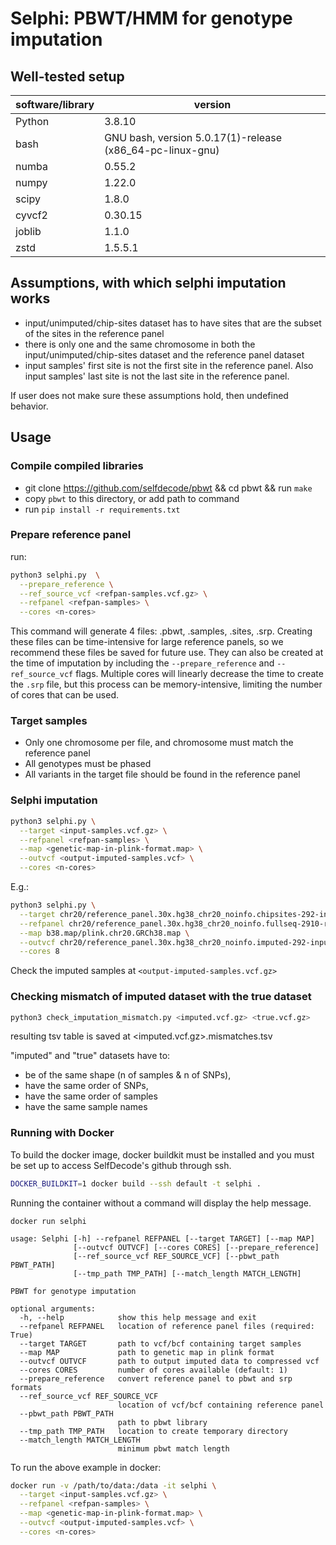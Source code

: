 # Selphi: PBWT/HMM for genotype imputation

## Well-tested setup

software/library | version
--- | --- 
Python | 3.8.10
bash | GNU bash, version 5.0.17(1)-release (x86_64-pc-linux-gnu)
numba | 0.55.2
numpy | 1.22.0
scipy | 1.8.0
cyvcf2 | 0.30.15
joblib | 1.1.0
zstd | 1.5.5.1

## Assumptions, with which selphi imputation works
 - input/unimputed/chip-sites dataset has to have sites that are the subset of the sites in the reference panel
 - there is only one and the same chromosome in both the input/unimputed/chip-sites dataset and the reference panel dataset
 - input samples' first site is not the first site in the reference panel. Also input samples' last site is not the last site in the reference panel.

If user does not make sure these assumptions hold, then undefined behavior.


## Usage

### Compile compiled libraries

 - git clone https://github.com/selfdecode/pbwt && cd pbwt && run `make`
 - copy `pbwt` to this directory, or add path to command
 - run `pip install -r requirements.txt`

### Prepare reference panel
run:
```bash
python3 selphi.py  \
  --prepare_reference \
  --ref_source_vcf <refpan-samples.vcf.gz> \
  --refpanel <refpan-samples> \
  --cores <n-cores>
```

This command will generate 4 files: <refpan-samples>.pbwt, <refpan-samples>.samples, <refpan-samples>.sites, <refpan-samples>.srp. Creating these files can be time-intensive for large reference panels, so we recommend these files be saved for future use. They can also be created at the time of imputation by including the `--prepare_reference` and `--ref_source_vcf` flags.
Multiple cores will linearly decrease the time to create the `.srp` file, but this process can be memory-intensive, limiting the number of cores that can be used.

### Target samples

 - Only one chromosome per file, and chromosome must match the reference panel
 - All genotypes must be phased
 - All variants in the target file should be found in the reference panel


### Selphi imputation
```bash
python3 selphi.py \
  --target <input-samples.vcf.gz> \
  --refpanel <refpan-samples> \
  --map <genetic-map-in-plink-format.map> \
  --outvcf <output-imputed-samples.vcf> \
  --cores <n-cores>
```

E.g.:
```bash
python3 selphi.py \
  --target chr20/reference_panel.30x.hg38_chr20_noinfo.chipsites-292-input-samples.vcf.gz \
  --refpanel chr20/reference_panel.30x.hg38_chr20_noinfo.fullseq-2910-refpan-samples.vcf.gz \
  --map b38.map/plink.chr20.GRCh38.map \
  --outvcf chr20/reference_panel.30x.hg38_chr20_noinfo.imputed-292-input-samples_NEW.vcf.gz \
  --cores 8
```

Check the imputed samples at `<output-imputed-samples.vcf.gz>`


### Checking mismatch of imputed dataset with the true dataset
```bash
python3 check_imputation_mismatch.py <imputed.vcf.gz> <true.vcf.gz>
```

resulting tsv table is saved at <imputed.vcf.gz>.mismatches.tsv

"imputed" and "true" datasets have to:
 - be of the same shape (n of samples & n of SNPs), 
 - have the same order of SNPs,
 - have the same order of samples
 - have the same sample names


### Running with Docker
To build the docker image, docker buildkit must be installed and you must be set up to access SelfDecode's github through ssh.
```bash
DOCKER_BUILDKIT=1 docker build --ssh default -t selphi .
```

Running the container without a command will display the help message.
```
docker run selphi

usage: Selphi [-h] --refpanel REFPANEL [--target TARGET] [--map MAP]
              [--outvcf OUTVCF] [--cores CORES] [--prepare_reference]
              [--ref_source_vcf REF_SOURCE_VCF] [--pbwt_path PBWT_PATH]
              [--tmp_path TMP_PATH] [--match_length MATCH_LENGTH]

PBWT for genotype imputation

optional arguments:
  -h, --help            show this help message and exit
  --refpanel REFPANEL   location of reference panel files (required: True)
  --target TARGET       path to vcf/bcf containing target samples
  --map MAP             path to genetic map in plink format
  --outvcf OUTVCF       path to output imputed data to compressed vcf
  --cores CORES         number of cores available (default: 1)
  --prepare_reference   convert reference panel to pbwt and srp formats
  --ref_source_vcf REF_SOURCE_VCF
                        location of vcf/bcf containing reference panel
  --pbwt_path PBWT_PATH
                        path to pbwt library
  --tmp_path TMP_PATH   location to create temporary directory
  --match_length MATCH_LENGTH
                        minimum pbwt match length
```

To run the above example in docker:
```bash
docker run -v /path/to/data:/data -it selphi \
  --target <input-samples.vcf.gz> \
  --refpanel <refpan-samples> \
  --map <genetic-map-in-plink-format.map> \
  --outvcf <output-imputed-samples.vcf> \
  --cores <n-cores>
```
